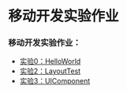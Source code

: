 # 移动开发实验作业
### 移动开发实验作业：
- [实验0：HelloWorld](https://github.com/linpeiyou/Labs/tree/master/HelloWorld)
- [实验2：LayoutTest](https://github.com/linpeiyou/Labs/tree/master/Lab2/LayoutTest)
- [实验3：UIComponent](https://github.com/linpeiyou/Labs/tree/master/Lab3/UIComponent)
